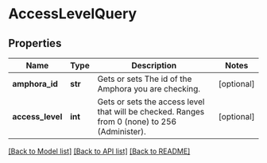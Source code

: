 # AccessLevelQuery

## Properties
Name | Type | Description | Notes
------------ | ------------- | ------------- | -------------
**amphora_id** | **str** | Gets or sets The id of the Amphora you are checking. | [optional] 
**access_level** | **int** | Gets or sets the access level that will be checked. Ranges from 0 (none) to 256 (Administer). | [optional] 

[[Back to Model list]](../README.md#documentation-for-models) [[Back to API list]](../README.md#documentation-for-api-endpoints) [[Back to README]](../README.md)


